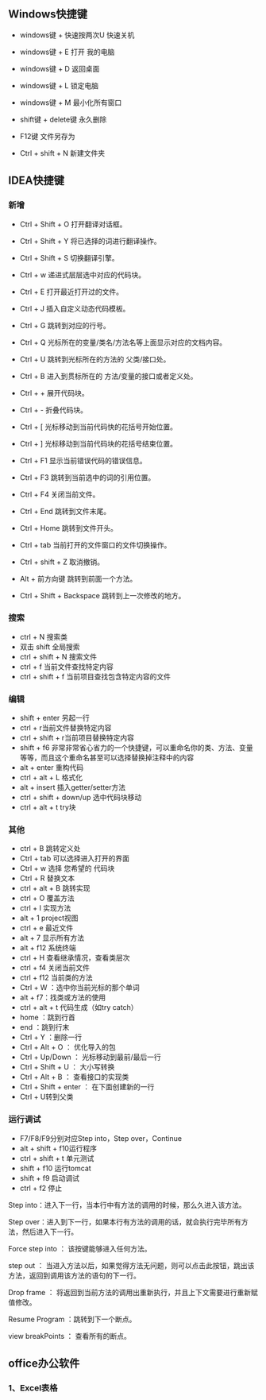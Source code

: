 ## Windows快捷键

- windows键 + 快速按两次U     快速关机
- windows键 + E    打开  我的电脑

- windows键 + D    返回桌面
- windows键 + L    锁定电脑
- windows键 + M    最小化所有窗口

- shift键 + delete键    永久删除
- F12键     文件另存为
- Ctrl + shift + N    新建文件夹



## IDEA快捷键

### 新增

- Ctrl + Shift + O 打开翻译对话框。
- Ctrl + Shift + Y 将已选择的词进行翻译操作。
- Ctrl + Shift + S 切换翻译引擎。

- Ctrl + w   递进式层层选中对应的代码块。
- Ctrl + E    打开最近打开过的文件。
- Ctrl + J     插入自定义动态代码模板。
- Ctrl + G    跳转到对应的行号。
- Ctrl + Q    光标所在的变量/类名/方法名等上面显示对应的文档内容。
- Ctrl + U    跳转到光标所在的方法的 父类/接口处。
- Ctrl + B    进入到贯标所在的 方法/变量的接口或者定义处。
- Ctrl + +    展开代码块。
- Ctrl + -     折叠代码块。
- Ctrl + [     光标移动到当前代码快的花括号开始位置。
- Ctrl + ]     光标移动到当前代码块的花括号结束位置。
- Ctrl + F1  显示当前错误代码的错误信息。
- Ctrl + F3  跳转到当前选中的词的引用位置。
- Ctrl + F4  关闭当前文件。
- Ctrl + End  跳转到文件末尾。
- Ctrl + Home  跳转到文件开头。
- Ctrl + tab  当前打开的文件窗口的文件切换操作。
- Ctrl + shift + Z  取消撤销。
- Alt + 前方向键   跳转到前面一个方法。
- Ctrl + Shift + Backspace  跳转到上一次修改的地方。

### 搜索
- ctrl + N 搜索类
- 双击 shift  全局搜索
- ctrl + shift + N 搜索文件
- ctrl + f 当前文件查找特定内容
- ctrl + shift + f 当前项目查找包含特定内容的文件

### 编辑
- shift + enter 另起一行
- ctrl + r当前文件替换特定内容
- ctrl + shift + r当前项目替换特定内容
- shift + f6 非常非常省心省力的一个快捷键，可以重命名你的类、方法、变量等等，而且这个重命名甚至可以选择替换掉注释中的内容
- alt + enter 重构代码
- ctrl + alt + L 格式化
- alt + insert 插入getter/setter方法
- ctrl + shift + down/up 选中代码块移动
- ctrl + alt + t try块


### 其他
- ctrl + B 跳转定义处
- Ctrl + tab 可以选择进入打开的界面
- Ctrl + w 选择 您希望的 代码块
- Ctrl + R 替换文本
- ctrl + alt + B 跳转实现
- ctrl + O 覆盖方法
- ctrl + I 实现方法
- alt + 1 project视图
- ctrl + e 最近文件
- alt + 7 显示所有方法
- alt + f12 系统终端
- ctrl + H 查看继承情况，查看类层次
- ctrl + f4 关闭当前文件
- ctrl + f12 当前类的方法
- Ctrl + W ：选中你当前光标的那个单词
- alt + f7：找类或方法的使用
- ctrl + alt + t 代码生成（如try catch）
- home  ：跳到行首
- end  ：跳到行末
- Ctrl + Y ：删除一行
- Ctrl + Alt + O ： 优化导入的包
- Ctrl + Up/Down ： 光标移动到最前/最后一行
- Ctrl + Shift + U ： 大小写转换
- Ctrl + Alt + B ： 查看接口的实现类
- Ctrl + Shift + enter ： 在下面创建新的一行
- Ctrl + U转到父类

### 运行调试
- F7/F8/F9分别对应Step into，Step over，Continue
- alt + shift + f10运行程序
- ctrl + shift + t 单元测试 
- shift + f10 运行tomcat
- shift + f9 启动调试
- ctrl + f2 停止

Step into：进入下一行，当本行中有方法的调用的时候，那么久进入该方法。

Step over：进入到下一行，如果本行有方法的调用的话，就会执行完毕所有方法，然后进入下一行。

Force step into ： 该按键能够进入任何方法。

step out ： 当进入方法以后，如果觉得方法无问题，则可以点击此按钮，跳出该方法，返回到调用该方法的语句的下一行。

Drop frame ： 将返回到当前方法的调用出重新执行，并且上下文需要进行重新赋值修改。

Resume Program ：跳转到下一个断点。

view breakPoints ： 查看所有的断点。







## office办公软件

### 1、Excel表格

